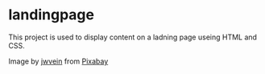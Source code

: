 # landingpage

This project is used to display content on a ladning page useing HTML and CSS.

Image by <a href="https://pixabay.com/users/jwvein-5584447/?utm_source=link-attribution&amp;utm_medium=referral&amp;utm_campaign=image&amp;utm_content=7021271">jwvein</a> from <a href="https://pixabay.com/?utm_source=link-attribution&amp;utm_medium=referral&amp;utm_campaign=image&amp;utm_content=7021271">Pixabay</a>